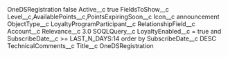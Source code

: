 <?xml version="1.0" encoding="UTF-8"?>
<CustomMetadata xmlns="http://soap.sforce.com/2006/04/metadata" xmlns:xsi="http://www.w3.org/2001/XMLSchema-instance" xmlns:xsd="http://www.w3.org/2001/XMLSchema">
    <label>OneDSRegistration</label>
    <protected>false</protected>
    <values>
        <field>Active__c</field>
        <value xsi:type="xsd:boolean">true</value>
    </values>
    <values>
        <field>FieldsToShow__c</field>
        <value xsi:type="xsd:string">Level__c,AvailablePoints__c,PointsExpiringSoon__c</value>
    </values>
    <values>
        <field>Icon__c</field>
        <value xsi:type="xsd:string">announcement</value>
    </values>
    <values>
        <field>ObjectType__c</field>
        <value xsi:type="xsd:string">LoyaltyProgramParticipant__c</value>
    </values>
    <values>
        <field>RelationshipField__c</field>
        <value xsi:type="xsd:string">Account__c</value>
    </values>
    <values>
        <field>Relevance__c</field>
        <value xsi:type="xsd:double">3.0</value>
    </values>
    <values>
        <field>SOQLQuery__c</field>
        <value xsi:type="xsd:string">LoyaltyEnabled__c = true and SubscribeDate__c &gt;= LAST_N_DAYS:14 order by SubscribeDate__c DESC</value>
    </values>
    <values>
        <field>TechnicalComments__c</field>
        <value xsi:nil="true"/>
    </values>
    <values>
        <field>Title__c</field>
        <value xsi:type="xsd:string">OneDSRegistration</value>
    </values>
</CustomMetadata>
